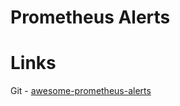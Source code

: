 # Prometheus Alerts


# Links

Git - [awesome-prometheus-alerts](https://github.com/samber/awesome-prometheus-alerts)